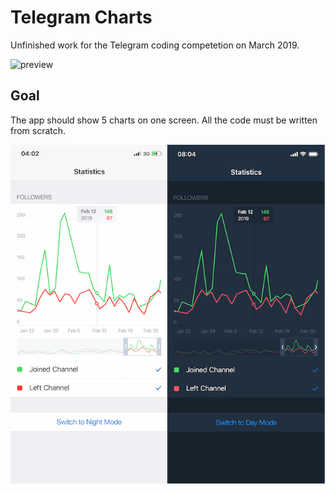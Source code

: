 # Telegram Charts

Unfinished work for the Telegram coding competetion on March 2019.

![preview](preview.gif)

## Goal

The app should show 5 charts on one screen. All the code must be written from scratch.

![goal](goal.png)
